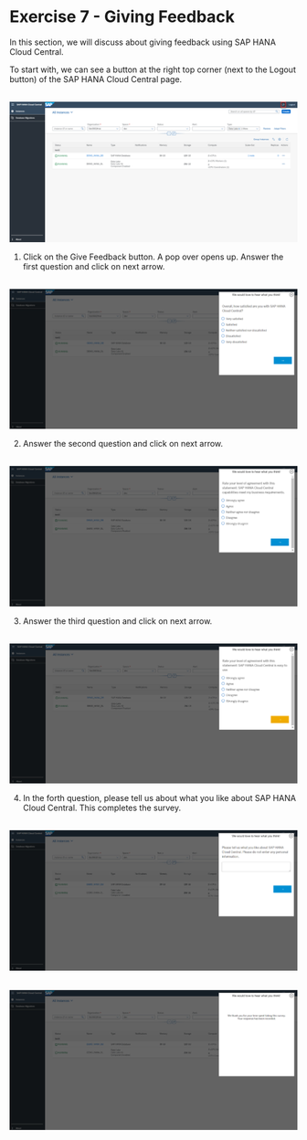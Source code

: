 # Exercise 7 - Giving Feedback

In this section, we will discuss about giving feedback using SAP HANA Cloud Central.
 
To start with, we can see a button at the right top corner (next to the Logout button) of the SAP HANA Cloud Central page.

<br>![](./images/1.png)

1. Click on the Give Feedback button. A pop over opens up. Answer the first question and click on next arrow.

<br>![](./images/2.png)

2. Answer the second question and click on next arrow.

<br>![](./images/3.png)

3. Answer the third question and click on next arrow.

<br>![](./images/4.png)

4. In the forth question, please tell us about what you like about SAP HANA Cloud Central. This completes the survey.

<br>![](./images/5.png)

<br>![](./images/6.png)


